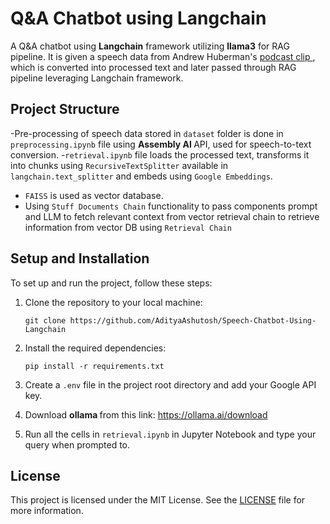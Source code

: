 # Q&A Chatbot using Langchain

A Q&A chatbot using <b>Langchain</b> framework utilizing <b>llama3</b> for RAG pipeline. It is given a speech data from Andrew Huberman's <a href="https://www.youtube.com/watch?v=WDv4AWk0J3U"> podcast clip </a>, which is converted into processed text and later passed through RAG pipeline leveraging Langchain framework. 

## Project Structure

-Pre-processing of speech data stored in `dataset` folder is done in `preprocessing.ipynb` file using <b> Assembly AI </b> API, used for speech-to-text conversion.
-`retrieval.ipynb` file loads the processed text, transforms it into chunks using `RecursiveTextSplitter` available in `langchain.text_splitter` and embeds using `Google Embeddings`.
- `FAISS` is used as vector database.
- Using `Stuff Documents Chain` functionality to pass components prompt and LLM to fetch relevant context from vector retrieval chain to retrieve information from vector DB using `Retrieval Chain`

## Setup and Installation

To set up and run the project, follow these steps:

1. Clone the repository to your local machine:

   ```
   git clone https://github.com/AdityaAshutosh/Speech-Chatbot-Using-Langchain
   ```

2. Install the required dependencies:

   ```
   pip install -r requirements.txt
   ```

3. Create a `.env` file in the project root directory and add your Google API key.
   
4. Download <b>ollama </b> from this link: <a href="https://ollama.ai/download"> https://ollama.ai/download </a>   

5. Run all the cells in `retrieval.ipynb` in Jupyter Notebook and type your query when prompted to.

## License

This project is licensed under the MIT License. See the [LICENSE](LICENSE) file for more information.
